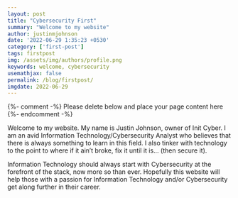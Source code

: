 ```yaml
---
layout: post
title: "Cybersecurity First"
summary: "Welcome to my website"
author: justinmjohnson
date: '2022-06-29 1:35:23 +0530'
category: ['first-post']
tags: firstpost
img: /assets/img/authors/profile.png
keywords: welcome, cybersecurity
usemathjax: false
permalink: /blog/firstpost/
imgdate: 2022-06-29
---
```



{%- comment -%} Please delete below and place your page content here {%- endcomment -%}

Welcome to my website. My name is Justin Johnson, owner of Init Cyber. I am an avid Information Technology/Cybersecurity Analyst who believes that there is always something to learn in this field. I also tinker with technology to the point to where if it ain’t broke, fix it until it is… (then secure it).

Information Technology should always start with Cybersecurity at the forefront of the stack, now more so than ever. Hopefully this website will help those with a passion for Information Technology and/or Cybersecurity get along further in their career.

